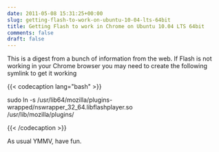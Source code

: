 ```yaml
---
date: 2011-05-08 15:31:25+00:00
slug: getting-flash-to-work-on-ubuntu-10-04-lts-64bit
title: Getting Flash to work in Chrome on Ubuntu 10.04 LTS 64bit
comments: false
draft: false
---
```


This is a digest from a bunch of information from the web.
If Flash is not working in your Chrome browser you may need to create the following symlink to get it working

{{< codecaption lang="bash" >}}

sudo ln -s /usr/lib64/mozilla/plugins-wrapped/nswrapper_32_64.libflashplayer.so \
/usr/lib/mozilla/plugins/

{{< /codecaption >}}


As usual YMMV, have fun.
